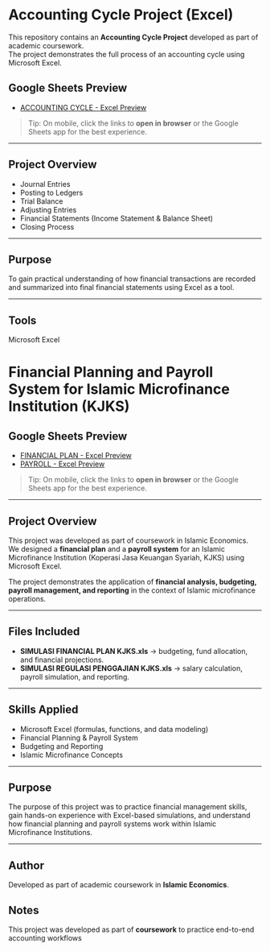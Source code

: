 # Accounting Cycle Project (Excel)

This repository contains an **Accounting Cycle Project** developed as part of academic coursework.  
The project demonstrates the full process of an accounting cycle using Microsoft Excel.

## Google Sheets Preview
- [ACCOUNTING CYCLE - Excel Preview](https://undipmail-my.sharepoint.com/:x:/g/personal/hanazam_alumni_undip_ac_id/ETvDJzTMoLNKlSCpXhO7ygUBQEmzB2Ud6h6Yn921vQJWCg?e=3T9H6F)

> Tip: On mobile, click the links to **open in browser** or the Google Sheets app for the best experience.

---

## Project Overview
- Journal Entries  
- Posting to Ledgers  
- Trial Balance  
- Adjusting Entries  
- Financial Statements (Income Statement & Balance Sheet)  
- Closing Process
  
--- 

## Purpose
To gain practical understanding of how financial transactions are recorded and summarized into final financial statements using Excel as a tool.

---

## Tools
Microsoft Excel  


# Financial Planning and Payroll System for Islamic Microfinance Institution (KJKS) 

## Google Sheets Preview
- [FINANCIAL PLAN - Excel Preview](https://undipmail-my.sharepoint.com/:x:/g/personal/hanazam_alumni_undip_ac_id/EQpvJztcaJNPpQW62DQwKbcBEA3ZCYkFUYio-YUHdeiHlg?e=QeLTV9)  
- [PAYROLL - Excel Preview](https://undipmail-my.sharepoint.com/:x:/g/personal/hanazam_alumni_undip_ac_id/EejRLeYXJzROjDcYtctWExQBwGpKFKXs_zEJM2UJzBC4ZQ?e=ZT7Kcj) 

> Tip: On mobile, click the links to **open in browser** or the Google Sheets app for the best experience.

---

## Project Overview
This project was developed as part of coursework in Islamic Economics.  
We designed a **financial plan** and a **payroll system** for an Islamic Microfinance Institution (Koperasi Jasa Keuangan Syariah, KJKS) using Microsoft Excel.

The project demonstrates the application of **financial analysis, budgeting, payroll management, and reporting** in the context of Islamic microfinance operations.

---

## Files Included
- **SIMULASI FINANCIAL PLAN KJKS.xls** → budgeting, fund allocation, and financial projections.  
- **SIMULASI REGULASI PENGGAJIAN KJKS.xls** → salary calculation, payroll simulation, and reporting.  

---

## Skills Applied
- Microsoft Excel (formulas, functions, and data modeling)  
- Financial Planning & Payroll System  
- Budgeting and Reporting  
- Islamic Microfinance Concepts  

---

## Purpose
The purpose of this project was to practice financial management skills, gain hands-on experience with Excel-based simulations, and understand how financial planning and payroll systems work within Islamic Microfinance Institutions.

---

## Author
Developed as part of academic coursework in **Islamic Economics**.  


## Notes
This project was developed as part of **coursework** to practice end-to-end accounting workflows
